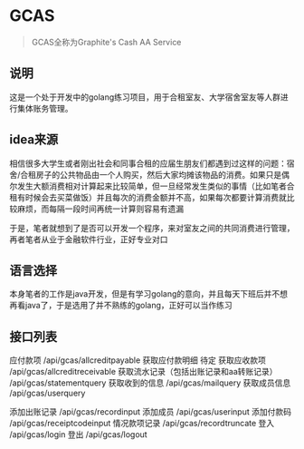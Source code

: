 # GCAS
> GCAS全称为Graphite's Cash AA Service

## 说明
这是一个处于开发中的golang练习项目，用于合租室友、大学宿舍室友等人群进行集体账务管理。

## idea来源
相信很多大学生或者刚出社会和同事合租的应届生朋友们都遇到过这样的问题：宿舍/合租房子的公共物品由一个人购买，然后大家均摊该物品的消费。如果只是偶尔发生大额消费相对计算起来比较简单，但一旦经常发生类似的事情（比如笔者合租有时候会去买菜做饭）并且每次的消费金额并不高，如果每次都要计算消费就比较麻烦，而每隔一段时间再统一计算则容易有遗漏

于是，笔者就想到了是否可以开发一个程序，来对室友之间的共同消费进行管理，再者笔者从业于金融软件行业，正好专业对口

## 语言选择
本身笔者的工作是java开发，但是有学习golang的意向，并且每天下班后并不想再看java了，于是选用了并不熟练的golang，正好可以当作练习

## 接口列表
应付款项	/api/gcas/allcreditpayable
获取应付款明细	待定
获取应收款项	/api/gcas/allcreditreceivable
获取流水记录（包括出账记录和aa转账记录）	/api/gcas/statementquery
获取收到的信息	/api/gcas/mailquery
获取成员信息	/api/gcas/userquery

添加出账记录	/api/gcas/recordinput
添加成员	/api/gcas/userinput
添加付款码	/api/gcas/receiptcodeinput
情况款项记录	/api/gcas/recordtruncate
登入	/api/gcas/login
登出	/api/gcas/logout
